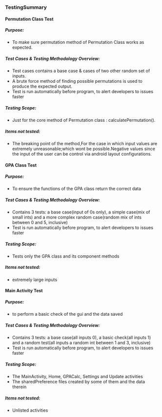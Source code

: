 ### TestingSummary

#### Permutation Class Test
##### Purpose:
- To make sure permutation method of Permutation Class works as expected.

##### Test Cases  & Testing Methodology Overview:
- Test cases contains a base case & cases of two other random set of inputs.
- A brute force method of finding possible permutations is used to produce the expected output.
- Test is run automatically before program, to alert developers to issues faster

##### Testing Scope:
- Just for the core method of Permutation class : calculatePermutation().

##### Items not tested:
- The breaking point of the method,For the case in which input values are extremely unreasonable;which wont be possible.Negative values since the input of the user can be control via android layout configurations.


#### GPA Class Test
##### Purpose:
- To ensure the functions of the GPA class return the correct data

##### Test Cases  & Testing Methodology Overview:
- Contains 3 tests: a base case(input of 0s only), a simple case(mix of small ints) and a more complex random case(random mix of ints between 0 and 5, inclusive)
- Test is run automatically before program, to alert developers to issues faster

##### Testing Scope:
- Tests only the GPA class and its component methods

##### Items not tested:
- extremely large inputs


#### Main Activity Test
##### Purpose:
- to perform a basic check of the gui and the data saved

##### Test Cases  & Testing Methodology Overview:
- Contains 3 tests: a base case(all inputs 0), a basic check(all inputs 1) and a random test(all inputs a random int between 1 and 3, inclusive)
- Test is run automatically before program, to alert developers to issues faster

##### Testing Scope:
- The MainActivity, Home, GPACalc, Settings and Update activities
- The sharedPreference files created by some of them and the data therein

##### Items not tested:
- Unlisted activities
